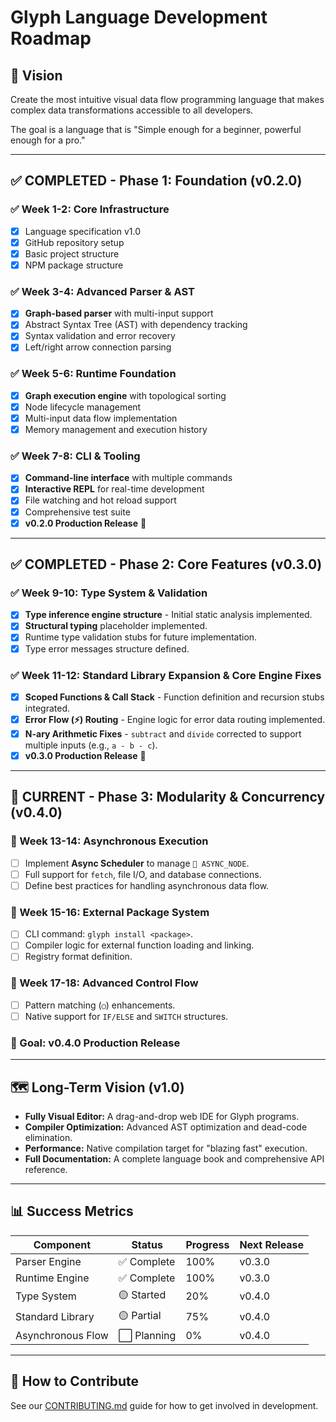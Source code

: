 # Glyph Language Development Roadmap

## 🎯 Vision
Create the most intuitive visual data flow programming language that makes complex data transformations accessible to all developers.

The goal is a language that is "Simple enough for a beginner, powerful enough for a pro."

---

## ✅ **COMPLETED - Phase 1: Foundation (v0.2.0)**

### ✅ Week 1-2: Core Infrastructure
- [x] Language specification v1.0
- [x] GitHub repository setup
- [x] Basic project structure
- [x] NPM package structure

### ✅ Week 3-4: Advanced Parser & AST
- [x] **Graph-based parser** with multi-input support
- [x] Abstract Syntax Tree (AST) with dependency tracking
- [x] Syntax validation and error recovery
- [x] Left/right arrow connection parsing

### ✅ Week 5-6: Runtime Foundation
- [x] **Graph execution engine** with topological sorting
- [x] Node lifecycle management
- [x] Multi-input data flow implementation
- [x] Memory management and execution history

### ✅ Week 7-8: CLI & Tooling
- [x] **Command-line interface** with multiple commands
- [x] **Interactive REPL** for real-time development
- [x] File watching and hot reload support
- [x] Comprehensive test suite
- [x] **v0.2.0 Production Release** 🎉

---

## ✅ **COMPLETED - Phase 2: Core Features (v0.3.0)**

### ✅ Week 9-10: Type System & Validation
- [x] **Type inference engine structure** - Initial static analysis implemented.
- [x] **Structural typing** placeholder implemented.
- [x] Runtime type validation stubs for future implementation.
- [x] Type error messages structure defined.

### ✅ Week 11-12: Standard Library Expansion & Core Engine Fixes
- [x] **Scoped Functions & Call Stack** - Function definition and recursion stubs integrated.
- [x] **Error Flow (⚡) Routing** - Engine logic for error data routing implemented.
- [x] **N-ary Arithmetic Fixes** - `subtract` and `divide` corrected to support multiple inputs (e.g., `a - b - c`).
- [x] **v0.3.0 Production Release** 🎉

---

## 🚀 **CURRENT - Phase 3: Modularity & Concurrency (v0.4.0)**

### 🔄 Week 13-14: Asynchronous Execution
- [ ] Implement **Async Scheduler** to manage `🔄 ASYNC_NODE`.
- [ ] Full support for `fetch`, file I/O, and database connections.
- [ ] Define best practices for handling asynchronous data flow.

### 🔄 Week 15-16: External Package System
- [ ] CLI command: `glyph install <package>`.
- [ ] Compiler logic for external function loading and linking.
- [ ] Registry format definition.

### 🔄 Week 17-18: Advanced Control Flow
- [ ] Pattern matching (`◯`) enhancements.
- [ ] Native support for `IF/ELSE` and `SWITCH` structures.

### 🎯 Goal: v0.4.0 Production Release

---

## 🗺️ Long-Term Vision (v1.0)

- **Fully Visual Editor:** A drag-and-drop web IDE for Glyph programs.
- **Compiler Optimization:** Advanced AST optimization and dead-code elimination.
- **Performance:** Native compilation target for "blazing fast" execution.
- **Full Documentation:** A complete language book and comprehensive API reference.

---

## 📊 **Success Metrics**

| **Component** | **Status** | **Progress** | **Next Release** |
|---------------|------------|--------------|------------------|
| Parser Engine | ✅ Complete | 100% | v0.3.0 |
| Runtime Engine | ✅ Complete | 100% | v0.3.0 |
| Type System | 🟡 Started | 20% | v0.4.0 |
| Standard Library | 🟡 Partial | 75% | v0.4.0 |
| Asynchronous Flow | ⬜ Planning | 0% | v0.4.0 |

---

## 🤝 **How to Contribute**

See our [CONTRIBUTING.md](CONTRIBUTING.md) guide for how to get involved in development.
